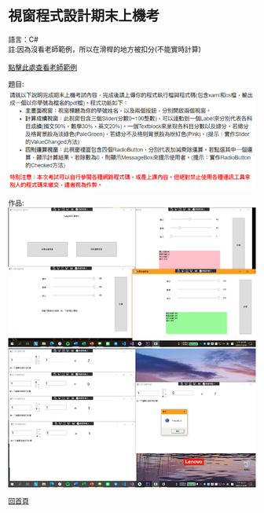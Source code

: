 <h1> 視窗程式設計期末上機考 </h1>
語言：C#<br>
註:因為沒看老師範例，所以在滑桿的地方被扣分(不能實時計算)
<br><br>
<a href="https://github.com/iambjlu/CS_class/raw/master/FinalTest/Readme_src/Teacher_Demo">點擊此處查看老師範例</a><br>

題目:<br>
<img src="https://github.com/iambjlu/CS_class/raw/master/FinalTest/Readme_src/img0.png"></img>

作品:<br>
<img src="https://github.com/iambjlu/CS_class/raw/master/FinalTest/Readme_src/img1.png"></img>
<img src="https://github.com/iambjlu/CS_class/raw/master/FinalTest/Readme_src/img2.png"></img>


<pre><a href="https://github.com/iambjlu/CS_class">回首頁</a></pre>